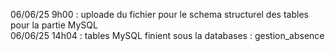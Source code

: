 06/06/25 9h00 : uploade du fichier pour le schema structurel des tables pour la partie MySQL                      
06/06/25 14h04 : tables MySQL finient sous la databases : gestion_absence
